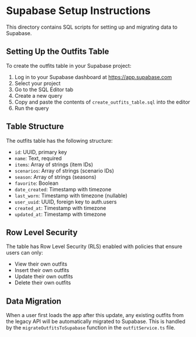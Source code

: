 # Supabase Setup Instructions

This directory contains SQL scripts for setting up and migrating data to Supabase.

## Setting Up the Outfits Table

To create the outfits table in your Supabase project:

1. Log in to your Supabase dashboard at https://app.supabase.com
2. Select your project
3. Go to the SQL Editor tab
4. Create a new query
5. Copy and paste the contents of `create_outfits_table.sql` into the editor
6. Run the query

## Table Structure

The outfits table has the following structure:

- `id`: UUID, primary key
- `name`: Text, required
- `items`: Array of strings (item IDs)
- `scenarios`: Array of strings (scenario IDs)
- `season`: Array of strings (seasons)
- `favorite`: Boolean
- `date_created`: Timestamp with timezone
- `last_worn`: Timestamp with timezone (nullable)
- `user_uuid`: UUID, foreign key to auth.users
- `created_at`: Timestamp with timezone
- `updated_at`: Timestamp with timezone

## Row Level Security

The table has Row Level Security (RLS) enabled with policies that ensure users can only:
- View their own outfits
- Insert their own outfits
- Update their own outfits
- Delete their own outfits

## Data Migration

When a user first loads the app after this update, any existing outfits from the legacy API will be automatically migrated to Supabase. This is handled by the `migrateOutfitsToSupabase` function in the `outfitService.ts` file.
